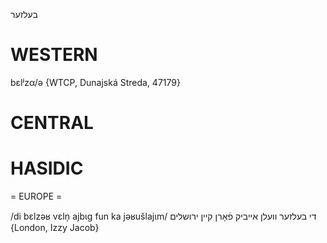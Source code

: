 בעלזער

WESTERN
========

bɛlʲzα/ə {WTCP, Dunajská Streda, 47179}

CENTRAL
========

HASIDIC
=======
= EUROPE = 

/di bɛlzəʁ vɛln̩ ajbɩg fun ka jəʁušlajɩm/ די בעלזער וועלן אייביק פֿאָרן קיין ירושלים {London, Izzy Jacob}